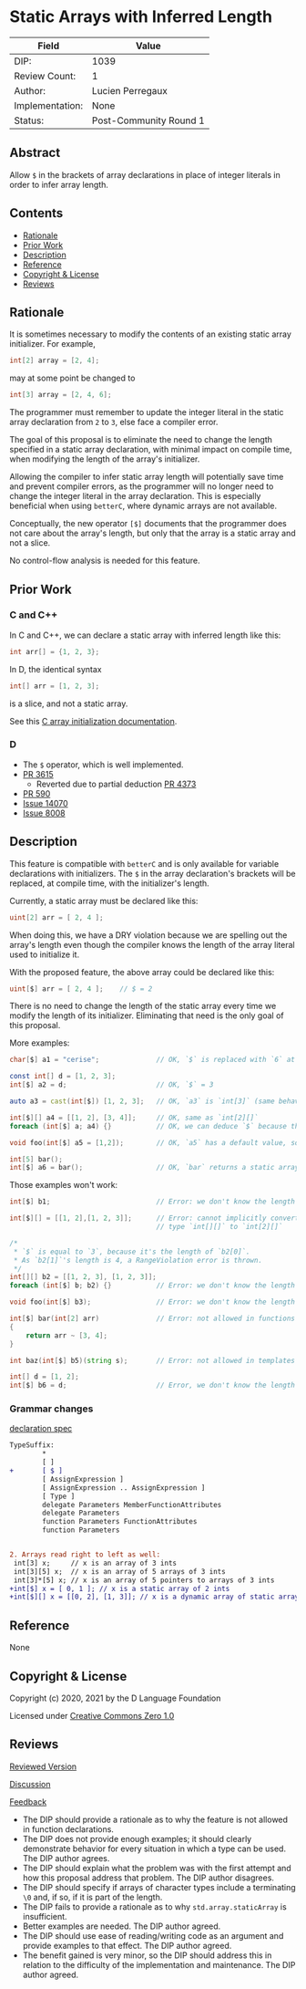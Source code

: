# Static Arrays with Inferred Length

| Field           | Value                                                           |
|-----------------|-----------------------------------------------------------------|
| DIP:            | 1039                                                            |
| Review Count:   | 1                                                               |
| Author:         | Lucien Perregaux                                                |
| Implementation: | None                                                            |
| Status:         | Post-Community Round 1                                          |

## Abstract

Allow `$` in the brackets of array declarations in place of integer literals in order to infer array length.

## Contents
* [Rationale](#rationale)
* [Prior Work](#prior-work)
* [Description](#description)
* [Reference](#reference)
* [Copyright & License](#copyright--license)
* [Reviews](#reviews)

## Rationale

It is sometimes necessary to modify the contents of an existing static array initializer. For example,

```d
int[2] array = [2, 4];
```

may at some point be changed to

```d
int[3] array = [2, 4, 6];
```

The programmer must remember to update the integer literal in the static array declaration from `2` to `3`, else face a compiler error.

The goal of this proposal is to eliminate the need to change the length specified in a static array declaration, with minimal impact on compile time, when modifying
the length of the array's initializer.

Allowing the compiler to infer static array length will potentially save time and prevent compiler errors,
as the programmer will no longer need to change the integer literal in the array declaration.
This is especially beneficial when using `betterC`, where dynamic arrays are not available.

Conceptually, the new operator `[$]` documents that the programmer does not care about the array's length,
but only that the array is a static array and not a slice.

No control-flow analysis is needed for this feature.

## Prior Work

### C and C++

In C and C++, we can declare a static array with inferred length like this:

```c
int arr[] = {1, 2, 3};
```
In D, the identical syntax

```d
int[] arr = [1, 2, 3];
```
is a slice, and not a static array.

See this [C array initialization documentation](https://en.cppreference.com/w/c/language/array_initialization).

### D
- The `$` operator, which is well implemented.
- [PR 3615](https://github.com/dlang/dmd/pull/3615)
  - Reverted due to partial deduction [PR 4373](https://github.com/dlang/dmd/pull/4373)
- [PR 590](https://github.com/dlang/dlang.org/pull/590)
- [Issue 14070](https://issues.dlang.org/show_bug.cgi?id=14070)
- [Issue 8008](https://issues.dlang.org/show_bug.cgi?id=8008)

## Description

This feature is compatible with `betterC` and is only available for variable declarations with initializers.
The `$` in the array declaration's brackets will be replaced, at compile time, with the initializer's length.

Currently, a static array must be declared like this:
```d
uint[2] arr = [ 2, 4 ];
```
When doing this, we have a DRY violation because we are spelling out the array's length
even though the compiler knows the length of the array literal used to initialize it.

With the proposed feature, the above array could be declared like this:
```d
uint[$] arr = [ 2, 4 ];    // $ = 2
```
There is no need to change the length of the static array every time we modify the length of its initializer.
Eliminating that need is the only goal of this proposal.

More examples:
```d
char[$] a1 = "cerise";              // OK, `$` is replaced with `6` at compile time

const int[] d = [1, 2, 3];
int[$] a2 = d;                      // OK, `$` = 3

auto a3 = cast(int[$]) [1, 2, 3];   // OK, `a3` is `int[3]` (same behavior as `cast(int[3])`)

int[$][] a4 = [[1, 2], [3, 4]];     // OK, same as `int[2][]`
foreach (int[$] a; a4) {}           // OK, we can deduce `$` because the length of `a4[0]` is equal to 2.

void foo(int[$] a5 = [1,2]);        // OK, `a5` has a default value, so we can deduce it's length

int[5] bar();
int[$] a6 = bar();                  // OK, `bar` returns a static array.
```

Those examples won't work:
```d
int[$] b1;                          // Error: we don't know the length of `b1` at compile-time.

int[$][] = [[1, 2],[1, 2, 3]];      // Error: cannot implicitly convert expression `[[1, 2], [1, 2, 3]]` of
                                    // type `int[][]` to `int[2][]`

/*
 * `$` is equal to `3`, because it's the length of `b2[0]`.
 * As `b2[1]`'s length is 4, a RangeViolation error is thrown.
 */
int[][] b2 = [[1, 2, 3], [1, 2, 3]];
foreach (int[$] b; b2) {}           // Error: we don't know the length of `b` at compile-time.

void foo(int[$] b3);                // Error: we don't know the length of `b3` at compile-time.

int[$] bar(int[2] arr)              // Error: not allowed in functions declarations
{
    return arr ~ [3, 4];
}

int baz(int[$] b5)(string s);       // Error: not allowed in templates declarations

int[] d = [1, 2];
int[$] b6 = d;                      // Error, we don't know the length of `d` at compile-time.
```

### Grammar changes

[declaration spec](https://dlang.org/spec/declaration.html)
```diff
TypeSuffix:
        *
        [ ]
+       [ $ ]
        [ AssignExpression ]
        [ AssignExpression .. AssignExpression ]
        [ Type ]
        delegate Parameters MemberFunctionAttributes
        delegate Parameters
        function Parameters FunctionAttributes
        function Parameters


2. Arrays read right to left as well:
 int[3] x;     // x is an array of 3 ints
 int[3][5] x;  // x is an array of 5 arrays of 3 ints
 int[3]*[5] x; // x is an array of 5 pointers to arrays of 3 ints
+int[$] x = [ 0, 1 ]; // x is a static array of 2 ints
+int[$][] x = [[0, 2], [1, 3]]; // x is a dynamic array of static arrays with a length of 2
```

## Reference
None

## Copyright & License
Copyright (c) 2020, 2021 by the D Language Foundation

Licensed under [Creative Commons Zero 1.0](https://creativecommons.org/publicdomain/zero/1.0/legalcode.txt)

## Reviews

[Reviewed Version](https://github.com/dlang/DIPs/blob/c06ce7f144b3dabf363d1896ddcd31a2a6b7c969/DIPs/DIP1039.md)

[Discussion](https://forum.dlang.org/post/ucqyqkvaznbxkasvdjpx@forum.dlang.org)

[Feedback](https://forum.dlang.org/post/qglydztoqxhhcurvbxhs@forum.dlang.org)

* The DIP should provide a rationale as to why the feature is not allowed in function declarations.
* The DIP does not provide enough examples; it should clearly demonstrate behavior for every situation in which a type can be used. The DIP author agrees.
* The DIP should explain what the problem was with the first attempt and how this proposal address that problem. The DIP author disagrees.
* The DIP should specify if arrays of character types include a terminating `\0` and, if so, if it is part of the length.
* The DIP fails to provide a rationale as to why `std.array.staticArray` is insufficient.
* Better examples are needed. The DIP author agreed.
* The DIP should use ease of reading/writing code as an argument and provide examples to that effect. The DIP author agreed.
* The benefit gained is very minor, so the DIP should address this in relation to the difficulty of the implementation and maintenance. The DIP author agreed.
